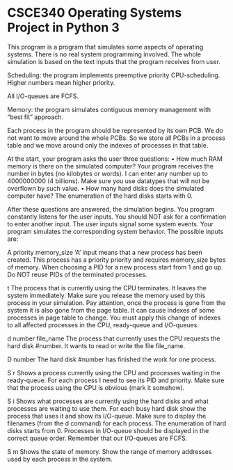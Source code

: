 # CSCE340 Operating Systems Project in Python 3

This program is a program that simulates some aspects of operating systems. There is no real system programming involved. The whole simulation is based on the text inputs that the program receives from user.
 
Scheduling: the program implements preemptive priority CPU-scheduling. Higher numbers mean higher priority.
 
All I/O-queues are FCFS.
 
Memory: the program simulates contiguous memory management with “best fit” approach.
 
Each process in the program should be represented by its own PCB. We do not want to move around the whole PCBs. So we store all PCBs in a process table and we move around only the indexes of processes in that table. 
 
 
At the start, your program asks the user three questions:
•	How much RAM memory is there on the simulated computer? Your program receives the number in bytes (no kilobytes or words). I can enter any number up to 4000000000 (4 billions). Make sure you use datatypes that will not be overflown by such value.
•	How many hard disks does the simulated computer have? The enumeration of the hard disks starts with 0.
 
After these questions are answered, the simulation begins. You program constantly listens for the user inputs. You should NOT ask for a confirmation to enter another input. The user inputs signal some system events. Your program simulates the corresponding system behavior. The possible inputs are:
 
A priority memory_size          ‘A’ input means that a new process has been created. This process has a priority priority and requires memory_size bytes of memory.
When choosing a PID for a new process start from 1 and go up. Do NOT reuse PIDs of the terminated processes.
 
t         The process that is currently using the CPU terminates. It leaves the system immediately. Make sure you release the memory used by this process in your simulation. Pay attention, once the process is gone from the system it is also gone from the page table. It can cause indexes of some processes in page table to change. You must apply this change of indexes to all affected processes in the CPU, ready-queue and I/O-queues.
 
d number file_name       The process that currently uses the CPU requests the hard disk #number. It wants to read or write the file file_name.
 
D number   The hard disk #number has finished the work for one process.
 
S r     Shows a process currently using the CPU and processes waiting in the ready-queue. For each process I need to see its PID and priority. Make sure that the process using the CPU is obvious (mark it somehow).    
 
S i      Shows what processes are currently using the hard disks and what processes are waiting to use them. For each busy hard disk show the process that uses it and show its I/O-queue. Make sure to display the filenames (from the d command) for each process. The enumeration of hard disks starts from 0. Processes in I/O-queue should  be displayed in the correct queue order. Remember that our I/O-queues are FCFS.
 
S m   Shows the state of memory. Show the range of memory addresses used by each process in the system.
